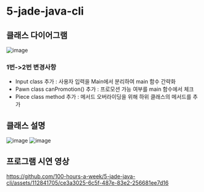 # 5-jade-java-cli

## 클래스 다이어그램
![image](https://github.com/100-hours-a-week/5-jade-java-cli/assets/112841705/dcdb1ce4-a3a2-4809-a833-2a932c9e5103)
### 1번->2번 변경사항
- Input class 추가 : 사용자 입력을 Main에서 분리하여 main 함수 간략화
- Pawn class canPromotion() 추가 : 프로모션 가능 여부를 main 함수에서 체크
- Piece class method 추가 : 메서드 오버라이딩을 위해 하위 클래스의 메서드를 추가

## 클래스 설명
![image](https://github.com/100-hours-a-week/5-jade-java-cli/assets/112841705/7a1b4274-6ccc-437d-af12-6353b59cb45a)
![image](https://github.com/100-hours-a-week/5-jade-java-cli/assets/112841705/91144988-9000-4ffa-9f67-2f0375a50c2f)

## 프로그램 시연 영상
https://github.com/100-hours-a-week/5-jade-java-cli/assets/112841705/ce3a3025-6c5f-487e-83e2-256681ee7d16

